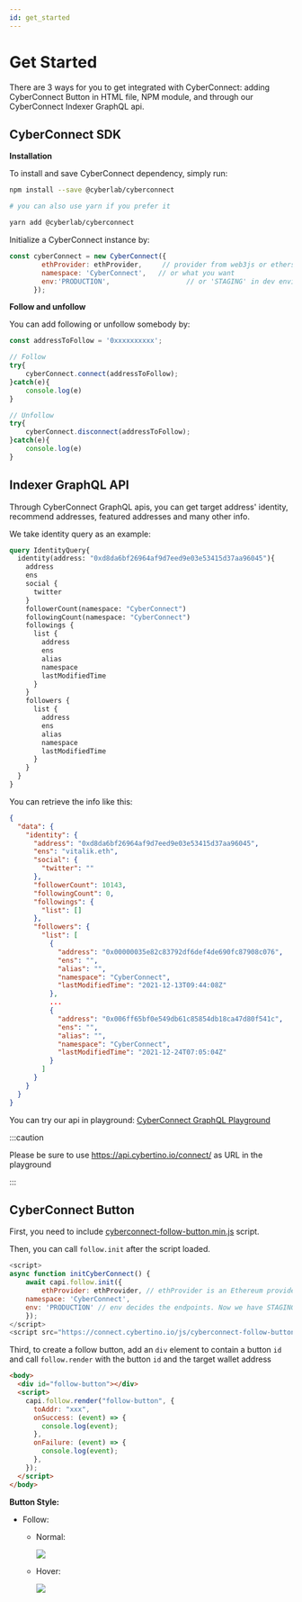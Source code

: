 ```yaml
---
id: get_started
---
```

# Get Started

There are 3 ways for you to get integrated with CyberConnect: adding CyberConnect Button in HTML file, NPM module, and through our CyberConnect Indexer GraphQL api.


## CyberConnect SDK

**Installation**

To install and save CyberConnect dependency, simply run:

```bash
npm install --save @cyberlab/cyberconnect

# you can also use yarn if you prefer it

yarn add @cyberlab/cyberconnect
```

Initialize a CyberConnect instance by:

```js
const cyberConnect = new CyberConnect({
        ethProvider: ethProvider,     // provider from web3js or ethers.js or other 
        namespace: 'CyberConnect',   // or what you want
        env:'PRODUCTION',                   // or 'STAGING' in dev environment
      });
```

**Follow and unfollow**

You can add following or unfollow somebody by: 

```js
const addressToFollow = '0xxxxxxxxxx';

// Follow
try{
    cyberConnect.connect(addressToFollow);
}catch(e){
    console.log(e)
}

// Unfollow
try{
    cyberConnect.disconnect(addressToFollow);
}catch(e){
    console.log(e)
}

```

## Indexer GraphQL API

Through CyberConnect GraphQL apis, you can get target address' identity, recommend addresses, featured addresses and many other info. 

We take identity query as an example:

```graphql
query IdentityQuery{
  identity(address: "0xd8da6bf26964af9d7eed9e03e53415d37aa96045"){
    address
    ens
    social {
      twitter
    } 
    followerCount(namespace: "CyberConnect")
    followingCount(namespace: "CyberConnect")
    followings {
      list {
        address
        ens
        alias
        namespace
        lastModifiedTime
      }
    }
    followers {
      list {
        address
        ens
        alias
        namespace
        lastModifiedTime
      }
    } 
  }
}
```

You can retrieve the info like this:

```json
{
  "data": {
    "identity": {
      "address": "0xd8da6bf26964af9d7eed9e03e53415d37aa96045",
      "ens": "vitalik.eth",
      "social": {
        "twitter": ""
      },
      "followerCount": 10143,
      "followingCount": 0,
      "followings": {
        "list": []
      },
      "followers": {
        "list": [
          {
            "address": "0x00000035e82c83792df6def4de690fc87908c076",
            "ens": "",
            "alias": "",
            "namespace": "CyberConnect",
            "lastModifiedTime": "2021-12-13T09:44:08Z"
          },
          ...
          {
            "address": "0x006ff65bf0e549db61c85854db18ca47d80f541c",
            "ens": "",
            "alias": "",
            "namespace": "CyberConnect",
            "lastModifiedTime": "2021-12-24T07:05:04Z"
          }
        ]
      }
    }
  }
}
```

You can try our api in playground: [CyberConnect GraphQL Playground](https://api.cybertino.io/connect/graphiql)

:::caution

Please be sure to use https://api.cybertino.io/connect/ as URL in the playground

:::



## CyberConnect Button

First, you need to include [cyberconnect-follow-button.min.js](https://connect.cybertino.io/js/cyberconnect-follow-button.min.js) script.

Then, you can call `follow.init` after the script loaded.

```js
<script>
async function initCyberConnect() {
    await capi.follow.init({
        ethProvider: ethProvider, // ethProvider is an Ethereum provider
	namespace: 'CyberConnect',
	env: 'PRODUCTION' // env decides the endpoints. Now we have STAGING and PRODUCTION. The default value is PRODUCTION
    });
</script>
<script src="https://connect.cybertino.io/js/cyberconnect-follow-button.min.js" defer onload="initCyberConnect"></script>
```

Third, to create a follow button, add an `div` element to contain a button `id` and call `follow.render` with the button `id` and the target wallet address

```html
<body>
  <div id="follow-button"></div>
  <script>
    capi.follow.render("follow-button", {
      toAddr: "xxx",
      onSuccess: (event) => {
        console.log(event);
      },
      onFailure: (event) => {
        console.log(event);
      },
    });
  </script>
</body>
```

<b>Button Style:</b>
* Follow:
  * Normal:

    ![](https://user-images.githubusercontent.com/17503721/143494393-d397246e-0901-4026-aa8a-666515ad6cc5.png)
  * Hover:

    ![](https://user-images.githubusercontent.com/17503721/143494572-598b1e0a-9c76-4f61-83d0-f25e589ef66e.png)

